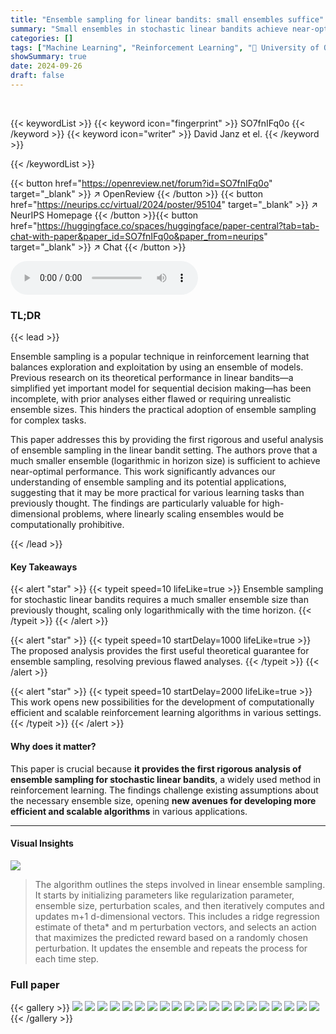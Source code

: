 ```yaml
---
title: "Ensemble sampling for linear bandits: small ensembles suffice"
summary: "Small ensembles in stochastic linear bandits achieve near-optimal regret; a rigorous analysis shows that ensemble size need only scale logarithmically with horizon."
categories: []
tags: ["Machine Learning", "Reinforcement Learning", "🏢 University of Oxford",]
showSummary: true
date: 2024-09-26
draft: false
---
```


<br>

{{< keywordList >}}
{{< keyword icon="fingerprint" >}} SO7fnIFq0o {{< /keyword >}}
{{< keyword icon="writer" >}} David Janz et el. {{< /keyword >}}
 
{{< /keywordList >}}

{{< button href="https://openreview.net/forum?id=SO7fnIFq0o" target="_blank" >}}
↗ OpenReview
{{< /button >}}
{{< button href="https://neurips.cc/virtual/2024/poster/95104" target="_blank" >}}
↗ NeurIPS Homepage
{{< /button >}}{{< button href="https://huggingface.co/spaces/huggingface/paper-central?tab=tab-chat-with-paper&paper_id=SO7fnIFq0o&paper_from=neurips" target="_blank" >}}
↗ Chat
{{< /button >}}



<audio controls>
    <source src="https://ai-paper-reviewer.com/SO7fnIFq0o/podcast.wav" type="audio/wav">
    Your browser does not support the audio element.
</audio>


### TL;DR


{{< lead >}}

Ensemble sampling is a popular technique in reinforcement learning that balances exploration and exploitation by using an ensemble of models.  Previous research on its theoretical performance in linear bandits—a simplified yet important model for sequential decision making—has been incomplete, with prior analyses either flawed or requiring unrealistic ensemble sizes. This hinders the practical adoption of ensemble sampling for complex tasks.

This paper addresses this by providing the first rigorous and useful analysis of ensemble sampling in the linear bandit setting. The authors prove that a much smaller ensemble (logarithmic in horizon size) is sufficient to achieve near-optimal performance. This work significantly advances our understanding of ensemble sampling and its potential applications, suggesting that it may be more practical for various learning tasks than previously thought.  The findings are particularly valuable for high-dimensional problems, where linearly scaling ensembles would be computationally prohibitive.

{{< /lead >}}


#### Key Takeaways

{{< alert "star" >}}
{{< typeit speed=10 lifeLike=true >}} Ensemble sampling for stochastic linear bandits requires a much smaller ensemble size than previously thought, scaling only logarithmically with the time horizon. {{< /typeit >}}
{{< /alert >}}

{{< alert "star" >}}
{{< typeit speed=10 startDelay=1000 lifeLike=true >}} The proposed analysis provides the first useful theoretical guarantee for ensemble sampling, resolving previous flawed analyses. {{< /typeit >}}
{{< /alert >}}

{{< alert "star" >}}
{{< typeit speed=10 startDelay=2000 lifeLike=true >}} This work opens new possibilities for the development of computationally efficient and scalable reinforcement learning algorithms in various settings. {{< /typeit >}}
{{< /alert >}}

#### Why does it matter?
This paper is crucial because **it provides the first rigorous analysis of ensemble sampling for stochastic linear bandits**, a widely used method in reinforcement learning.  The findings challenge existing assumptions about the necessary ensemble size, opening **new avenues for developing more efficient and scalable algorithms** in various applications.

------
#### Visual Insights





![](https://ai-paper-reviewer.com/SO7fnIFq0o/tables_15_1.jpg)

> The algorithm outlines the steps involved in linear ensemble sampling. It starts by initializing parameters like regularization parameter, ensemble size, perturbation scales, and then iteratively computes and updates m+1 d-dimensional vectors. This includes a ridge regression estimate of theta* and m perturbation vectors, and selects an action that maximizes the predicted reward based on a randomly chosen perturbation. It updates the ensemble and repeats the process for each time step.





### Full paper

{{< gallery >}}
<img src="https://ai-paper-reviewer.com/SO7fnIFq0o/1.png" class="grid-w50 md:grid-w33 xl:grid-w25" />
<img src="https://ai-paper-reviewer.com/SO7fnIFq0o/2.png" class="grid-w50 md:grid-w33 xl:grid-w25" />
<img src="https://ai-paper-reviewer.com/SO7fnIFq0o/3.png" class="grid-w50 md:grid-w33 xl:grid-w25" />
<img src="https://ai-paper-reviewer.com/SO7fnIFq0o/4.png" class="grid-w50 md:grid-w33 xl:grid-w25" />
<img src="https://ai-paper-reviewer.com/SO7fnIFq0o/5.png" class="grid-w50 md:grid-w33 xl:grid-w25" />
<img src="https://ai-paper-reviewer.com/SO7fnIFq0o/6.png" class="grid-w50 md:grid-w33 xl:grid-w25" />
<img src="https://ai-paper-reviewer.com/SO7fnIFq0o/7.png" class="grid-w50 md:grid-w33 xl:grid-w25" />
<img src="https://ai-paper-reviewer.com/SO7fnIFq0o/8.png" class="grid-w50 md:grid-w33 xl:grid-w25" />
<img src="https://ai-paper-reviewer.com/SO7fnIFq0o/9.png" class="grid-w50 md:grid-w33 xl:grid-w25" />
<img src="https://ai-paper-reviewer.com/SO7fnIFq0o/10.png" class="grid-w50 md:grid-w33 xl:grid-w25" />
<img src="https://ai-paper-reviewer.com/SO7fnIFq0o/11.png" class="grid-w50 md:grid-w33 xl:grid-w25" />
<img src="https://ai-paper-reviewer.com/SO7fnIFq0o/12.png" class="grid-w50 md:grid-w33 xl:grid-w25" />
<img src="https://ai-paper-reviewer.com/SO7fnIFq0o/13.png" class="grid-w50 md:grid-w33 xl:grid-w25" />
<img src="https://ai-paper-reviewer.com/SO7fnIFq0o/14.png" class="grid-w50 md:grid-w33 xl:grid-w25" />
<img src="https://ai-paper-reviewer.com/SO7fnIFq0o/15.png" class="grid-w50 md:grid-w33 xl:grid-w25" />
<img src="https://ai-paper-reviewer.com/SO7fnIFq0o/16.png" class="grid-w50 md:grid-w33 xl:grid-w25" />
<img src="https://ai-paper-reviewer.com/SO7fnIFq0o/17.png" class="grid-w50 md:grid-w33 xl:grid-w25" />
<img src="https://ai-paper-reviewer.com/SO7fnIFq0o/18.png" class="grid-w50 md:grid-w33 xl:grid-w25" />
<img src="https://ai-paper-reviewer.com/SO7fnIFq0o/19.png" class="grid-w50 md:grid-w33 xl:grid-w25" />
<img src="https://ai-paper-reviewer.com/SO7fnIFq0o/20.png" class="grid-w50 md:grid-w33 xl:grid-w25" />
{{< /gallery >}}